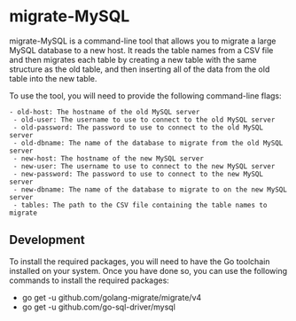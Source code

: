 # migrate-MySQL

migrate-MySQL is a command-line tool that allows you to migrate a large MySQL
database to a new host. It reads the table names from a CSV file and then
migrates each table by creating a new table with the same structure as the
old table, and then inserting all of the data from the old table into the
new table.

To use the tool, you will need to provide the following command-line flags:
```
- old-host: The hostname of the old MySQL server
 - old-user: The username to use to connect to the old MySQL server
 - old-password: The password to use to connect to the old MySQL server
 - old-dbname: The name of the database to migrate from the old MySQL server
 - new-host: The hostname of the new MySQL server
 - new-user: The username to use to connect to the new MySQL server
 - new-password: The password to use to connect to the new MySQL server
 - new-dbname: The name of the database to migrate to on the new MySQL server
 - tables: The path to the CSV file containing the table names to migrate
 ```
 
 
 
 ## Development
 
 To install the required packages, you will need to have the Go toolchain
installed on your system. Once you have done so, you can use the following
commands to install the required packages:
* go get -u github.com/golang-migrate/migrate/v4
* go get -u github.com/go-sql-driver/mysql
